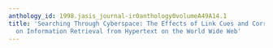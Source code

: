 ```yaml
---
anthology_id: 1998.jasis_journal-ir0anthology0volumeA49A14.1
title: 'Searching Through Cyberspace: The Effects of Link Cues and Correspondence
  on Information Retrieval from Hypertext on the World Wide Web'
---
```


